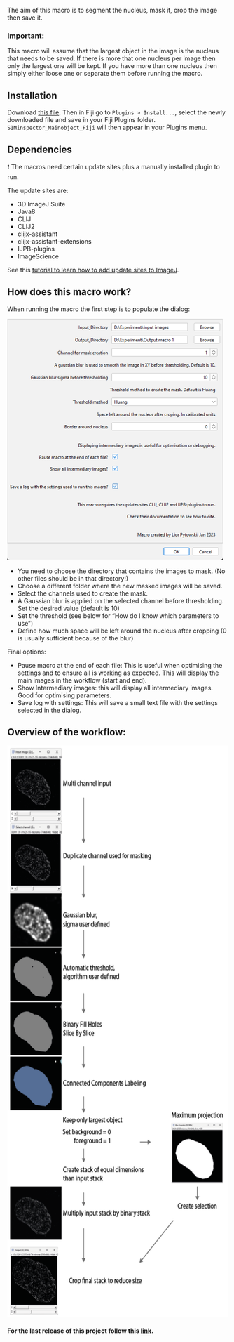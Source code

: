 The aim of this macro is to segment the nucleus, mask it, crop the image then save it.


### Important:
This macro will assume that the largest object in the image is the nucleus that needs to be saved. If there is more that one nucleus per image then only the largest one will be kept. If you have more than one nucleus then simply either loose one or separate them before running the macro.

## Installation
Download [this file](https://github.com/FenaOchs/Ochs_et_al.2023/releases/download/v1/SIMinspector_Mainobject_Fiji.ijm). Then in Fiji go to `Plugins > Install...`, select the newly downloaded file and save in your Fiji Plugins folder. 
`SIMinspector_Mainobject_Fiji` will then appear in your Plugins menu.

## Dependencies
:heavy_exclamation_mark: The macros need certain update sites plus a manually installed plugin to run.

The update sites are:
* 3D ImageJ Suite
* Java8
* CLIJ
* CLIJ2
* clijx-assistant
* clijx-assistant-extensions
* IJPB-plugins
* ImageScience

See this [tutorial to learn how to add update sites to ImageJ](https://imagej.net/update-sites/following).


## How does this macro work?
When running the macro the first step is to populate the dialog:

<img src="https://github.com/FenaOchs/Ochs_et_al.2023/blob/main/Images_Documentation/Macro1_dialog.png" alt="DialogMacro1" width="492" height="549">

* You need to choose the directory that contains the images to mask. (No other files should be in that directory!)
* Choose a different folder where the new masked images will be saved.
* Select the channels used to create the mask.
* A Gaussian blur is applied on the selected channel before thresholding. Set the desired value (default is 10)
* Set the threshold (see below for “How do I know which parameters to use”)
* Define how much space will be left around the nucleus after cropping (0 is usually sufficient because of the blur)




Final options:
* Pause macro at the end of each file: This is useful when optimising the settings and to ensure all is working as expected. This will display the main images in the workflow (start and end).
* Show Intermediary images: this will display all intermediary images. Good for optimising parameters.
* Save log with settings: This will save a small text file with the settings selected in the dialog.
## Overview of the workflow:

<img src="https://github.com/FenaOchs/Ochs_et_al.2023/blob/main/Images_Documentation/Macro1_workflow_diagram.png" alt="MacroWorkflow" width="634" height="1303">

#### For the last release of this project follow this [link](https://github.com/LiorPytowski/SIMinspector).
